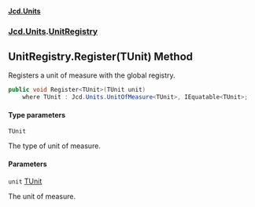 #### [Jcd.Units](index.md 'index')
### [Jcd.Units](Jcd.Units.md 'Jcd.Units').[UnitRegistry](UnitRegistry.md 'Jcd.Units.UnitRegistry')

## UnitRegistry.Register<TUnit>(TUnit) Method

Registers a unit of measure with the global registry.

```csharp
public void Register<TUnit>(TUnit unit)
    where TUnit : Jcd.Units.UnitOfMeasure<TUnit>, IEquatable<TUnit>;
```
#### Type parameters

<a name='Jcd.Units.UnitRegistry.Register_TUnit_(TUnit).TUnit'></a>

`TUnit`

The type of unit of measure.
#### Parameters

<a name='Jcd.Units.UnitRegistry.Register_TUnit_(TUnit).unit'></a>

`unit` [TUnit](UnitRegistry.Register.Er5Wb/24Hxdd+T6XhrxW7Q.md#Jcd.Units.UnitRegistry.Register_TUnit_(TUnit).TUnit 'Jcd.Units.UnitRegistry.Register<TUnit>(TUnit).TUnit')

The unit of measure.
